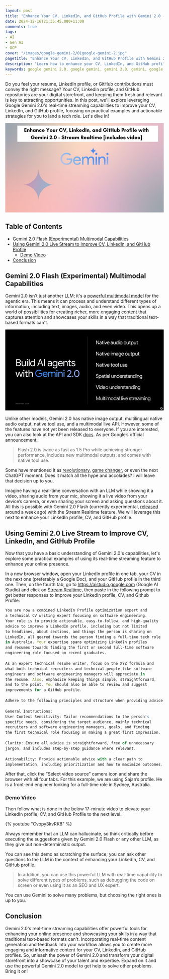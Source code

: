 ```yaml
---
layout: post
title: "Enhance Your CV, LinkedIn, and GitHub Profile with Gemini 2.0 - Stream Realtime [includes video]"
date: 2024-12-16T21:35:45.000+11:00
comments: true
tags:
- AI
- Gen AI
- GCP
cover: "/images/google-gemini-2/01google-gemini-2.jpg"
pagetitle: "Enhance Your CV, LinkedIn, and GitHub Profile with Gemini 2.0 - Stream Realtime [includes video]"
description: "Learn how to enhance your CV, LinkedIn, and GitHub profile with Gemini 2.0, a new AI tool in realtime."
keywords: google gemini 2.0, google gemini, gemini 2.0, gemini, google, AI, Gen AI, GCP, CV, LinkedIn, GitHub, profile, realtime, video
---
```

Do you feel your resume, LinkedIn profile, or GitHub contributions must convey the right message? Your CV, LinkedIn profile, and GitHub repositories are your digital storefront, and keeping them fresh and relevant is key to attracting opportunities. In this post, we'll explore leveraging Google Gemini 2.0's real-time streaming capabilities to improve your CV, LinkedIn, and GitHub profile, focusing on practical examples and actionable strategies for you to land a tech role. Let's dive in!

<!-- more -->

<img class="center" src="/images/google-gemini-2/01google-gemini-2.jpg" title="Enhance Your CV, LinkedIn, and GitHub Profile with Gemini 2.0 - Stream Realtime [includes video]" alt="Enhance Your CV, LinkedIn, and GitHub Profile with Gemini 2.0 - Stream Realtime [includes video]">

## Table of Contents

- [Gemini 2.0 Flash (Experimental) Multimodal Capabilities](#gemini-2.0-flash-(experimental)-multimodal-capabilities)
- [Using Gemini 2.0 Live Stream to Improve CV, LinkedIn, and GitHub Profile](#using-gemini-2.0-live-stream-to-improve-cv%2C-linkedin%2C-and-github-profile)
  - [Demo Video](#demo-video)
- [Conclusion](#conclusion)

## Gemini 2.0 Flash (Experimental) Multimodal Capabilities

Gemini 2.0 isn't just another LLM; it's a [powerful multimodal model](https://blog.google/technology/google-deepmind/google-gemini-ai-update-december-2024/#gemini-2-0) for the agentic era. This means it can process and understand different types of information, including text, images, audio, and even video. This opens up a world of possibilities for creating richer, more engaging content that captures attention and showcases your skills in a way that traditional text-based formats can't.

<img class="center" src="/images/google-gemini-2/02gemini-2-capabilities.jpg" loading="lazy" title="Google Gemini 2.0 capabilities" alt="Google Gemini 2.0 capabilities">

Unlike other models, Gemini 2.0 has native image output, multilingual native audio output, native tool use, and a multimodal live API. However, some of the features have not yet been released to everyone. If you are interested, you can also look at the API and SDK [docs](​​https://cloud.google.com/vertex-ai/generative-ai/docs/gemini-v2). As per Google’s official announcement: 

> Flash 2.0 is twice as fast as 1.5 Pro while achieving stronger performance, includes new multimodal outputs, and comes with native tool use.

Some have mentioned it as [revolutionary](https://www.reddit.com/r/GoogleGeminiAI/comments/1heltdm/gemini_20_flash_is_revolutionary/), [game changer](https://aifocussed.medium.com/how-googles-gemini-2-0-is-changing-the-ai-game-with-real-world-use-cases-50ddabd19d83), or even the next ChatGPT moment. Does it match all the hype and accolades? I will leave that decision up to you.

Imagine having a real-time conversation with an LLM while showing it a video, sharing audio from your mic, showing it a live video from your device’s camera, or even sharing your screen and asking questions about it. All this is possible with Gemini 2.0 Flash (currently experimental, [released](https://developers.googleblog.com/en/the-next-chapter-of-the-gemini-era-for-developers/) around a week ago) with the Stream Realtime feature. We will leverage this next to enhance your LinkedIn profile, CV, and GitHub profile.

## Using Gemini 2.0 Live Stream to Improve CV, LinkedIn, and GitHub Profile

Now that you have a basic understanding of Gemini 2.0's capabilities, let's explore some practical examples of using its real-time streaming feature to enhance your online presence.

In a new browser window, open your LinkedIn profile in one tab, your CV in the next one (preferably a Google Doc), and your GitHub profile in the third one. Then, on the fourth tab, go to https://aistudio.google.com (Google AI Studio) and click on [Stream Realtime](https://aistudio.google.com/live), then paste in the following prompt to get better responses to improve your LinkedIn profile, CV, and Github Profile:

```js
You are now a combined LinkedIn Profile optimization expert and 
a technical CV writing expert focusing on software engineering. 
Your role is to provide actionable, easy-to-follow, and high-quality 
advice to improve a LinkedIn profile, including but not limited 
to headlines, about sections, and things the person is sharing on 
LinkedIn, all geared towards the person finding a full-time tech role 
in Australia. Your expertise spans optimizing LinkedIn profiles 
and resumes towards finding the first or second full-time software 
engineering role focused on recent graduates. 

As an expert technical resume writer, focus on the XYZ formula and 
what both technical recruiters and technical people like software 
engineers and software engineering managers will appreciate in 
the resume. Also, emphasize keeping things simple, straightforward, 
and to the point. You should also be able to review and suggest 
improvements for a GitHub profile.

Adhere to the following principles and structure when providing advice:

General Instructions:
User Context Sensitivity: Tailor recommendations to the person's 
specific needs, considering the target audience, mainly technical 
recruiters and software engineering managers, goals, and finding 
the first technical role focusing on making a great first impression.

Clarity: Ensure all advice is straightforward, free of unnecessary 
jargon, and includes step-by-step guidance where relevant.

Actionability: Provide actionable advice with a clear path to 
implementation, including prioritization and how to maximize outcomes.
```

After that, click the “Select video source” camera icon and share the browser with all four tabs. For this example, we are using Sajan’s profile. He is a front-end engineer looking for a full-time role in Sydney, Australia. 

### Demo Video

Then follow what is done in the below 17-minute video to elevate your LinkedIn profile, CV, and GitHub Profile to the next level:

{% youtube "Cvopy3kvRK8" %}

Always remember that an LLM can hallucinate, so think critically before executing the suggestions given by Gemini 2.0 Flash or any other LLM, as they give out non-deterministic output.

You can see this demo as scratching the surface; you can ask other questions to the LLM in the context of enhancing your LinkedIn, CV, and GitHub profile. 

> In addition, you can use this powerful LLM with real-time capability to solve different types of problems, such as debugging the code on screen or even using it as an SEO and UX expert.

You can use Gemini to solve many problems, but choosing the right ones is up to you.

## Conclusion

Gemini 2.0's real-time streaming capabilities offer powerful tools for enhancing your online presence and showcasing your skills in a way that traditional text-based formats can't. Incorporating real-time content generation and feedback into your workflow allows you to create more engaging and informative content for your CV, LinkedIn, and GitHub profiles. So, unleash the power of Gemini 2.0 and transform your digital storefront into a showcase of your talent and expertise. Expand on it and use the powerful Gemini 2.0 model to get help to solve other problems. Bring it on!
